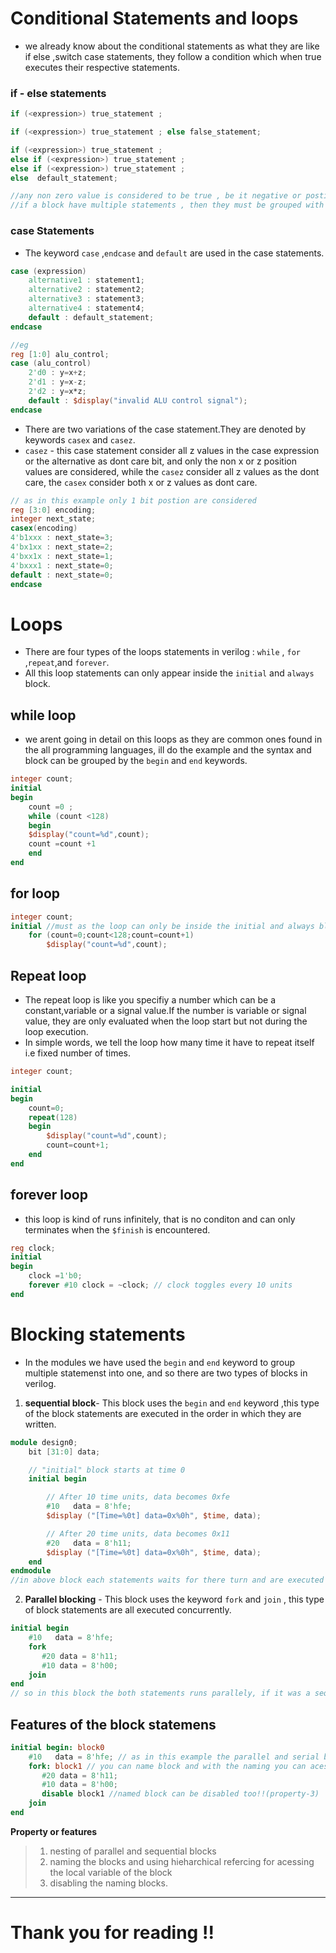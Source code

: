 # Conditional Statements  and loops

- we already know about the conditional statements as what they are like if else ,switch case statements, they follow a condition which when true executes their respective statements.
### if - else statements
```verilog 
if (<expression>) true_statement ;

if (<expression>) true_statement ; else false_statement;

if (<expression>) true_statement ;
else if (<expression>) true_statement ;
else if (<expression>) true_statement ;
else  default_statement;

//any non zero value is considered to be true , be it negative or postive
//if a block have multiple statements , then they must be grouped with the begin and end just like in C using {}.

```
### case Statements
- The keyword `case` ,`endcase` and `default` are used in the case statements.
```verilog 
case (expression)
    alternative1 : statement1;
    alternative2 : statement2;
    alternative3 : statement3;
    alternative4 : statement4;
    default : default_statement;
endcase

//eg 
reg [1:0] alu_control;
case (alu_control)
    2'd0 : y=x+z;
    2'd1 : y=x-z;
    2'd2 : y=x*z;
    default : $display("invalid ALU control signal");
endcase
```
- There are two variations of the case statement.They are denoted by keywords `casex` and `casez`.
- `casez` - this case statement consider all z values in the case expression or the alternative as dont care bit, and only the non x or z position values are considered, while the `casez` consider all z values as the dont care, the `casex` consider both x or z values as dont care.
```verilog
// as in this example only 1 bit postion are considered
reg [3:0] encoding;
integer next_state;
casex(encoding)
4'b1xxx : next_state=3;
4'bx1xx : next_state=2;
4'bxx1x : next_state=1;
4'bxxx1 : next_state=0;
default : next_state=0;
endcase
```

# Loops
- There are four types of the loops statements in verilog : `while` , `for` ,`repeat`,and `forever`.
- All this loop statements can only appear inside the `initial` and `always` block.
## while loop
- we arent going in detail on this loops as they are common ones found in the all programming languages, ill do the example and the syntax and block can be grouped by the `begin` and `end` keywords.
```verilog
integer count;
initial 
begin 
    count =0 ;
    while (count <128)
    begin 
    $display("count=%d",count);
    count =count +1
    end
end
```
## for loop
```verilog 
integer count;
initial //must as the loop can only be inside the initial and always block
    for (count=0;count<128;count=count+1)
        $display("count=%d",count);
```
## Repeat loop
- The repeat loop is like you specifiy a number which can be a constant,variable or a signal value.If the number is variable or signal value, they are only evaluated when the loop start but not during the loop execution.
- In simple words, we tell the loop how many time it have to repeat itself i.e fixed number of times.
```verilog 
integer count;

initial 
begin 
    count=0;
    repeat(128)
    begin 
        $display("count=%d",count);
        count=count+1;
    end
end 
```
## forever loop
- this loop is kind of runs infinitely, that is no conditon and can only terminates when the `$finish` is encountered.
```verilog 
reg clock;
initial 
begin 
    clock =1'b0;
    forever #10 clock = ~clock; // clock toggles every 10 units
end
```
# Blocking statements 
- In the modules we have used the `begin` and `end` keyword to group multiple statemenst into one, and so there are two types of blocks in verilog.

1. **sequential block**- This block uses the `begin` and `end` keyword ,this type of the block statements are executed in the order in which they are written.
```verilog
module design0;
	bit [31:0] data;

	// "initial" block starts at time 0
	initial begin

		// After 10 time units, data becomes 0xfe
		#10   data = 8'hfe;
		$display ("[Time=%0t] data=0x%0h", $time, data);

		// After 20 time units, data becomes 0x11
		#20   data = 8'h11;
		$display ("[Time=%0t] data=0x%0h", $time, data);
	end
endmodule
//in above block each statements waits for there turn and are executed sequentially so the above block takes 30 time unit for the execution.
```
2. **Parallel blocking** - This block uses the keyword `fork` and `join` , this type of block statements are all executed concurrently.

```verilog 
initial begin
	#10   data = 8'hfe;
	fork
	   #20 data = 8'h11;
	   #10 data = 8'h00;
	join
end
// so in this block the both statements runs parallely, if it was a sequential block, then those two parallel statements could have taken 30 time unit to execute but as it isnt so it takes the 20 times unit to execute the statements inside the fork and join
```

## Features of the block statemens 
```verilog 
initial begin: block0
	#10   data = 8'hfe; // as in this example the parallel and serial blocks can be nested.( property 1 - nested block)s
	fork: block1 // you can name block and with the naming you can acess the variables inside it by hieharchical naming.(property-2)
	   #20 data = 8'h11;
	   #10 data = 8'h00;
       disable block1 //named block can be disabled too!!(property-3)
	join
end

```
**Property or features**
> 1. nesting of parallel and sequential blocks
> 2. naming the blocks and using hieharchical refercing for acessing the local variable of the block
> 3. disabling the naming blocks.

---

# Thank you for reading !!
